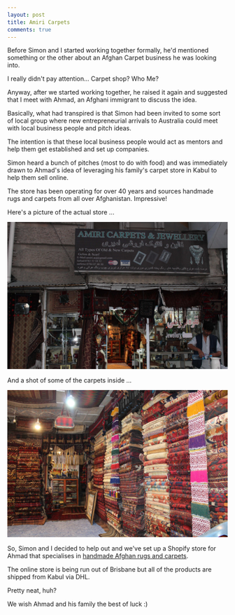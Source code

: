 ```yaml
---
layout: post
title: Amiri Carpets
comments: true
---
```


Before Simon and I started working together formally, he'd mentioned something or the other about an Afghan Carpet business he was looking into.

I really didn't pay attention... Carpet shop? Who Me?

Anyway, after we started working together, he raised it again and suggested that I meet with Ahmad, an Afghani immigrant to discuss the idea.

Basically, what had transpired is that Simon had been invited to some sort of local group where new entrepreneurial arrivals to Australia could meet with local business people and pitch ideas.

The intention is that these local business people would act as mentors and help them get established and set up companies.

Simon heard a bunch of pitches (most to do with food) and was immediately drawn to Ahmad's idea of leveraging his family's carpet store in Kabul to help them sell online.

The store has been operating for over 40 years and sources handmade rugs and carpets from all over Afghanistan. Impressive!

Here's a picture of the actual store ...

![amiri carpets store in Kabul](/assets/amiri-store.jpg)

And a shot of some of the carpets inside ...

![amiri afghan carpets rugs](/assets/amiri-inside.jpg)

So, Simon and I decided to help out and we've set up a Shopify store for Ahmad that specialises in [handmade Afghan rugs and carpets](https://amiricarpets.com).

The online store is being run out of Brisbane but all of the products are shipped from Kabul via DHL. 

Pretty neat, huh?

We wish Ahmad and his family the best of luck :)